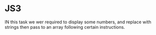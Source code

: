 # JS3

IN this task we wer required to display some numbers, and replace with strings then pass to an array following certain instructions.
